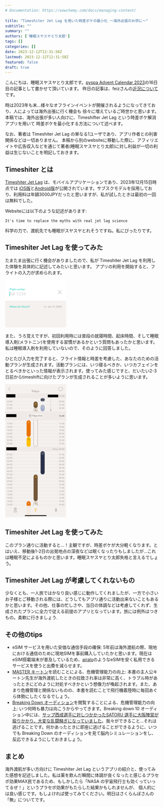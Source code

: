 ```yaml
---
# Documentation: https://wowchemy.com/docs/managing-content/

title: "Timeshiter Jet Lag を用いた時差ボケの最小化 ～海外出張のお供に～"
subtitle: ""
summary: ""
authors: ['睡眠スヤスヤとり太郎']
tags: []
categories: []
date: 2023-12-12T12:31:58Z
lastmod: 2023-12-12T12:31:58Z
featured: false
draft: true
---
```


こんにちは、睡眠スヤスヤとり太郎です。[pyspa Advent Calendar 2023](https://adventar.org/calendars/8595)の16日目の記事として書かせて頂いています。
昨日の記事は、feizさんの[近況について](https://sizu.me/feiz/posts/ww639homhe66)です。

時は2023年も末...様々なオフラインイベントが開催されるようになってきており、人によっては海外出張に行く機会も
徐々に増えているご時世かと思います。本稿では、海外出張が多い人向けに、Timeshifter Jet Lag という時差ボケ解消アプリを用いて
時差ボケを最小化する方法について述べます。

なお、著者は Timeshiter Jet Lag の単なる1ユーザであり、アプリ作者との利害関係などは一切ありません。
本稿から別のwebsiteに移動した際に、アフィリエイトや広告収入などを通じて著者(睡眠スヤスヤとり太郎)に対し利益が一切の利益は生じないことを明記しておきます。

## Timeshiter とは 

[Timeshiter Jet Lag](https://www.timeshifter.com/the-jet-lag-app) は、モバイルアプリケーションであり、2023年12月15日時点では
[iOS版](https://apps.apple.com/us/app/timeshifter/id1380684374)と[Android版](https://play.google.com/store/apps/details?id=com.timeshifter.timeshifter)が公開されています。サブスクモデルを採用しており、利用料は年額3000JPYだったと思いますが、私が試したときは最初の一回は無料でした。

Websiteには以下のような記述があります:

```
It's time to replace the myths with real jet lag science
```

科学の力で、渡航先でも睡眠がスヤスヤとれそうですね。私にぴったりです。


## Timeshiter Jet Lag を使ってみた

たまたま出張に行く機会がありましたので、私が Timeshiter Jet Lag を利用した体験を具体的に記述してみたいと思います。
アプリの利用を開始すると、フライトの入力が求められます。

<!-- ![フライトの入力画面](./timeshifter_jetlag_flight.png) -->
 <img src="./timeshifter_jetlag_flight.png" width="200px">

また、うろ覚えですが、初回利用時には普段の就寝時間、起床時間、そして睡眠導入剤(メラトニン)を使用する習慣があるかという質問もあったかと思います。私は睡眠導入剤を利用していないので、そのように回答しました。

ひとたび入力を完了すると、フライト情報と時差を考慮した、あなたのための活動プランが生成されます。活動プランには、いつ寝るべきか、いつカフェインをとるべきかといった情報が表示されます。使ってみた感じですと、だいたい2-3日前からtimeshiftに向けたプランが生成されることが多いように思います。

 <img src="./timeshifter_jetlag_plan.png" width="200px">
<!-- ![生成されたプラン例](./timeshifter_jetlag_plan.png) -->

## Timeshiter Jet Lag を使ってみた

このプラン通りに活動すると...！主観ですが、時差ボケが大分軽くなります。とはいえ、移動後1-2日の出発地点の深夜などは眠くなったりもしましたが...これは睡眠不足によるものかと思います。睡眠スヤスヤとり太郎失格と言えるでしょう。

## Timeshiter Jet Lag が考慮してくれないもの

少なくとも、一人旅ではかなり良い感じに動作してくれましたが、一方で小さいお子様とご移動される際には、どうしてもアプリ通りに活動出来ないこともあるかと思います。その他、仕事の忙しさや、当日の体調などは考慮してくれず、生成されたプランに全力で従える前提のアプリとなっています。旅には例外はつきもの。柔軟に行きましょう.

## その他のtips

- eSIM サービスを用いた安価な通信手段の確保: 5年前は海外渡航の際、現地における通信のために現地SIMを事前購入していたかと思います。現在はeSIM搭載端末が普及しているため、[airalo](https://www.airalo.com/)のようなeSIMを安く私用できるサービスを使うと出費を減らせます。
- [MASTER キートン](https://www.shogakukan.co.jp/books/volume/27944?sort=old)を読むことによる、危機管理能力の向上: 本書の主人公キートン先生が海外渡航したときの拉致され率は非常に高く、トラブル時があったときにどのように対処すべきかという想像力が喚起されます。また、あまり危機管理と関係ないものの、本書を読むことで飛行機着陸時に毎回あぐら体勢にしたくなるでしょう。
- [Breaking Down オーディション](https://www.youtube.com/watch?v=NqPuOmaj_eo)を閲覧することによる、危機管理能力の向上: いつ何時も暴力は向こうからやってきます。Breaking down 10 オーディション中には、[サップ西成選手に対しつかかったSATORU 選手に大阪陣営が殴りかかり、大変な乱闘騒ぎになっていました](https://www.youtube.com/watch?v=3-Mm0nOP4BI?t=1920)。我々ができること...それは逃げることです。何かあったときに即座に逃げることができるように、いつでも Breaking Down のオーディションを見て脳内シミュレーションをし、反応できるようにしておきましょう。

## まとめ

海外渡航が多い方向けに Timeshiter Jet Lag というアプリの紹介と、使ってみた感想を記述しました。私は薬を飲んだ瞬間に体調が良くなったと感じるプラセボ効果MAX民であるため、もしかしたら「NASA の宇宙飛行士も効くっていってるぜ！」というプラセボ効果がもたらした結果かもしれませんが、 個人的には良い感じです。もしよければ使ってみてください。明日はさくらんぼさんの「無」についてです。
